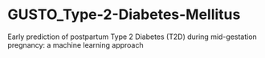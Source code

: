 # GUSTO_Type-2-Diabetes-Mellitus
Early prediction of postpartum Type 2 Diabetes (T2D) during mid-gestation pregnancy: a machine learning approach

